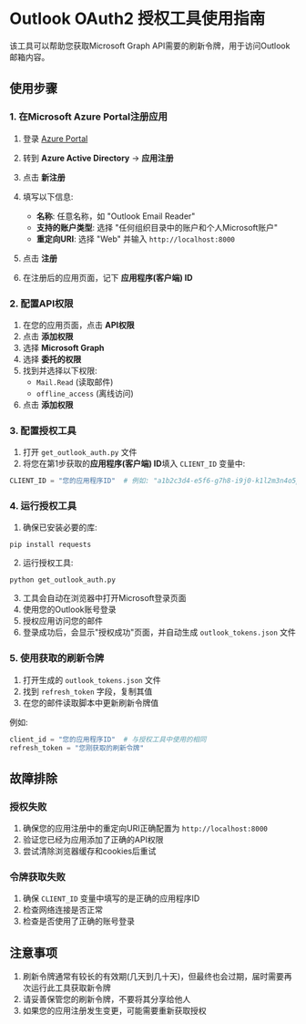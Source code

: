 # Outlook OAuth2 授权工具使用指南

该工具可以帮助您获取Microsoft Graph API需要的刷新令牌，用于访问Outlook邮箱内容。

## 使用步骤

### 1. 在Microsoft Azure Portal注册应用

1. 登录 [Azure Portal](https://portal.azure.com/)
2. 转到 **Azure Active Directory** -> **应用注册**
3. 点击 **新注册**
4. 填写以下信息:
   - **名称**: 任意名称，如 "Outlook Email Reader"
   - **支持的账户类型**: 选择 "任何组织目录中的账户和个人Microsoft账户"
   - **重定向URI**: 选择 "Web" 并输入 `http://localhost:8000`

5. 点击 **注册**
6. 在注册后的应用页面，记下 **应用程序(客户端) ID**

### 2. 配置API权限

1. 在您的应用页面，点击 **API权限**
2. 点击 **添加权限**
3. 选择 **Microsoft Graph**
4. 选择 **委托的权限**
5. 找到并选择以下权限:
   - `Mail.Read` (读取邮件)
   - `offline_access` (离线访问)
6. 点击 **添加权限**

### 3. 配置授权工具

1. 打开 `get_outlook_auth.py` 文件
2. 将您在第1步获取的**应用程序(客户端) ID**填入 `CLIENT_ID` 变量中:

```python
CLIENT_ID = "您的应用程序ID"  # 例如: "a1b2c3d4-e5f6-g7h8-i9j0-k1l2m3n4o5p6"
```

### 4. 运行授权工具

1. 确保已安装必要的库:
```
pip install requests
```

2. 运行授权工具:
```
python get_outlook_auth.py
```

3. 工具会自动在浏览器中打开Microsoft登录页面
4. 使用您的Outlook账号登录
5. 授权应用访问您的邮件
6. 登录成功后，会显示"授权成功"页面，并自动生成 `outlook_tokens.json` 文件

### 5. 使用获取的刷新令牌

1. 打开生成的 `outlook_tokens.json` 文件
2. 找到 `refresh_token` 字段，复制其值
3. 在您的邮件读取脚本中更新刷新令牌值

例如:
```python
client_id = "您的应用程序ID"  # 与授权工具中使用的相同
refresh_token = "您刚获取的刷新令牌"
```

## 故障排除

### 授权失败

1. 确保您的应用注册中的重定向URI正确配置为 `http://localhost:8000`
2. 验证您已经为应用添加了正确的API权限
3. 尝试清除浏览器缓存和cookies后重试

### 令牌获取失败

1. 确保 `CLIENT_ID` 变量中填写的是正确的应用程序ID
2. 检查网络连接是否正常
3. 检查是否使用了正确的账号登录

## 注意事项

1. 刷新令牌通常有较长的有效期(几天到几十天)，但最终也会过期，届时需要再次运行此工具获取新令牌
2. 请妥善保管您的刷新令牌，不要将其分享给他人
3. 如果您的应用注册发生变更，可能需要重新获取授权 